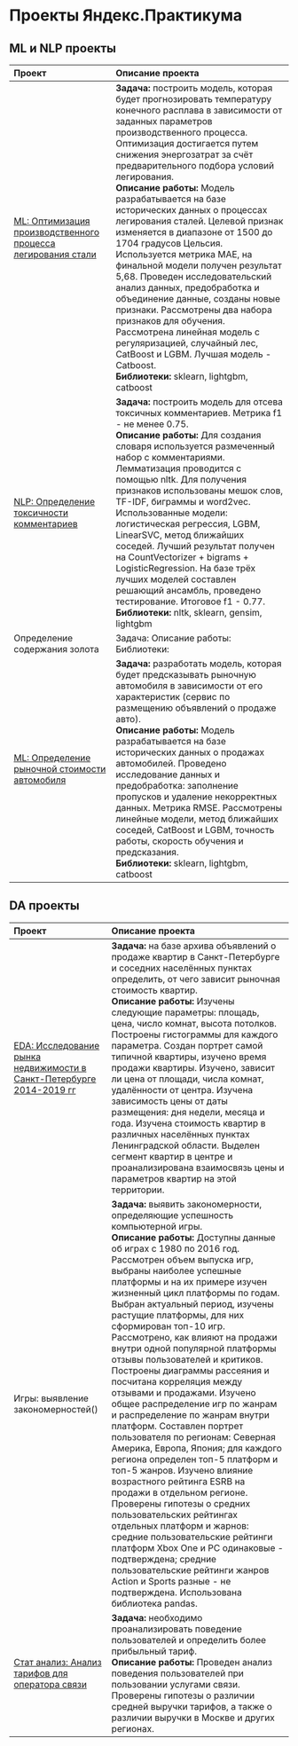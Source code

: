# Проекты Яндекс.Практикума

## ML и NLP проекты

| Проект | Описание проекта |
| :-------------------- | :--------------------- |
| [ML: Оптимизация производственного процесса легирования стали](Prom_optimization_final.ipynb) | **Задача:** построить модель, которая будет прогнозировать температуру конечного расплава в зависимости от заданных параметров производственного процесса. Оптимизация достигается путем снижения энергозатрат за счёт предварительного подбора условий легирования. </br> **Описание работы:** Модель разрабатывается на базе исторических данных о процессах легирования сталей. Целевой признак изменяется в диапазоне от 1500 до 1704 градусов Цельсия. Используется метрика МАЕ, на финальной модели получен результат 5,68. Проведен исследовательский анализ данных, предобработка и объединение данные, созданы новые признаки. Рассмотрены два набора признаков для обучения. Рассмотрена линейная модель с регуляризацией, случайный лес, CatBoost и LGBM. Лучшая модель - Catboost. </br> **Библиотеки:** sklearn, lightgbm, catboost |
| [NLP: Определение токсичности комментариев](Toxic_comments_predict.ipynb) | **Задача:**  построить модель для отсева токсичных комментариев. Метрика f1 - не менее 0.75. </br> **Описание работы:** Для создания словаря используется размеченный набор с комментариями. Лемматизация проводится с помощью nltk. Для получения признаков использованы мешок слов, TF-IDF, биграммы и word2vec.</br> Использованные модели: логистическая регрессия, LGBM, LinearSVC, метод ближайших соседей. Лучший результат получен на CountVectorizer + bigrams + LogisticRegression. На базе трёх лучших моделей составлен решающий ансамбль, проведено тестирование. Итоговое f1 - 0.77.</br> **Библиотеки:** nltk, sklearn, gensim, lightgbm |
| Определение содержания золота | Задача: Описание работы: Библиотеки: |
| [ML: Определение рыночной стоимости автомобиля](Predict_of_car_prices.ipynb) | **Задача:** разработать модель, которая будет предсказывать рыночную автомобиля в зависимости от его характеристик (сервис по размещению объявлений о продаже авто).</br>**Описание работы:** Модель разрабатывается на базе исторических данных о продажах автомобилей. Проведено исследование данных и предобработка: заполнение пропусков и удаление некорректных данных. Метрика RMSE. Рассмотрены линейные модели, метод ближайших соседей, CatBoost и LGBM, точность работы, скорость обучения и предсказания. </br> **Библиотеки:** sklearn, lightgbm, catboost |


## DA проекты

| Проект | Описание проекта |
| :-------------------- | :--------------------- |
| [EDA: Исследование рынка недвижимости в Санкт-Петербурге 2014-2019 гг](EDA_Real_estate_final.ipynb) | **Задача:** на базе архива объявлений о продаже квартир в Санкт-Петербурге и соседних населённых пунктах определить, от чего зависит рыночная стоимость квартир. </br> **Описание работы:** Изучены следующие параметры: площадь, цена, число комнат, высота потолков. Построены гистограммы для каждого параметра. Создан портрет самой типичной квартиры, изучено время продажи квартиры. Изучено, зависит ли цена от площади, числа комнат, удалённости от центра. Изучена зависимость цены от даты размещения: дня недели, месяца и года. Изучена стоимость квартир в различных населённых пунктах Ленинградской области. Выделен сегмент квартир в центре и проанализирована взаимосвязь цены и параметров квартир на этой территории. |
| Игры: выявление закономерностей() | **Задача:** выявить закономерности, определяющие успешность компьютерной игры. </br> **Описание работы:** Доступны данные об играх с 1980 по 2016 год. Рассмотрен объем выпуска игр, выбраны наиболее успешные платформы и на их примере изучен жизненный цикл платформы по годам. Выбран актуальный период, изучены растущие платформы, для них сформирован топ-10 игр. Рассмотрено, как влияют на продажи внутри одной популярной платформы отзывы пользователей и критиков. Построены диаграммы рассеяния и посчитана корреляция между отзывами и продажами. Изучено общее распределение игр по жанрам и распределение по жанрам внутри платформ. Составлен портрет пользователя по регионам: Северная Америка, Европа, Япония; для каждого региона определен топ-5 платформ и топ-5 жанров. Изучено влияние возрастного рейтинга ESRB на продажи в отдельном регионе. Проверены гипотезы о средних пользовательских рейтингах отдельных платформ и жарнов: средние пользовательские рейтинги платформ Xbox One и PC одинаковые - подтверждена; cредние пользовательские рейтинги жанров Action и Sports разные - не подтверждена. Использована библиотека pandas. |
| [Стат анализ: Анализ тарифов для оператора связи](Telecom_tariffs_analysis.ipynb) | **Задача:** необходимо проанализировать поведение пользователей и определить более прибыльный тариф. </br> **Описание работы:** Проведен анализ поведения пользователей при пользовании услугами связи. Проверены гипотезы о различии средней выручки тарифов, а также о различии выручки в Москве и других регионах. |


